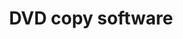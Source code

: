 ---
title: DVD copy software
metaItems:
  - name: keywords
    content: DVD-Cloner
listProduct:
  additionClass: 'shadow-box p-6 my-6'
  type: 'spList'
  products:
    - handleName: Stream-Cloner Lite   
    - handleName: Open DVD Ripper Lite
---